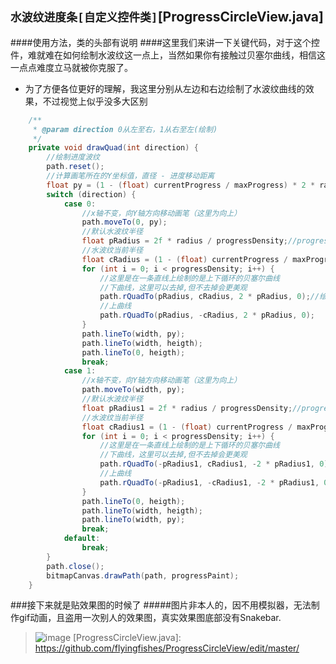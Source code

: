 ## `水波纹进度条[自定义控件类]`[ProgressCircleView.java]
####使用方法，类的头部有说明
####这里我们来讲一下关键代码，对于这个控件，难就难在如何绘制水波纹这一点上，当然如果你有接触过贝塞尔曲线，相信这一点点难度立马就被你克服了。
* 为了方便各位更好的理解，我这里分别从左边和右边绘制了水波纹曲线的效果，不过视觉上似乎没多大区别
```java
    /**
     * @param direction 0从左至右，1从右至左(绘制)
     */
    private void drawQuad(int direction) {
        //绘制进度波纹
        path.reset();
        //计算画笔所在的Y坐标值，直径 - 进度移动距离
        float py = (1 - (float) currentProgress / maxProgress) * 2 * radius;
        switch (direction) {
            case 0:
                //x轴不变，向Y轴方向移动画笔（这里为向上）
                path.moveTo(0, py);
                //默认水波纹半径
                float pRadius = 2f * radius / progressDensity;//progressDensity为水波纹的密度
                //水波纹当前半径
                float cRadius = (1 - (float) currentProgress / maxProgress) * pRadius;
                for (int i = 0; i < progressDensity; i++) {
                    //这里是在一条直线上绘制的是上下循环的贝塞尔曲线
                    //下曲线，这里可以去掉,但不去掉会更美观
                    path.rQuadTo(pRadius, cRadius, 2 * pRadius, 0);//绘制贝塞尔曲线，每次绘制相对上一条的位置开始
                    //上曲线
                    path.rQuadTo(pRadius, -cRadius, 2 * pRadius, 0);
                }
                path.lineTo(width, py);
                path.lineTo(width, heigth);
                path.lineTo(0, heigth);
                break;
            case 1:
                //x轴不变，向Y轴方向移动画笔（这里为向上）
                path.moveTo(width, py);
                //默认水波纹半径
                float pRadius1 = 2f * radius / progressDensity;//progressDensity为水波纹的密度
                //水波纹当前半径
                float cRadius1 = (1 - (float) currentProgress / maxProgress) * pRadius1;
                for (int i = 0; i < progressDensity; i++) {
                    //这里是在一条直线上绘制的是上下循环的贝塞尔曲线
                    //下曲线，这里可以去掉,但不去掉会更美观
                    path.rQuadTo(-pRadius1, cRadius1, -2 * pRadius1, 0);//绘制贝塞尔曲线，每次绘制相对上一条的位置开始
                    //上曲线
                    path.rQuadTo(-pRadius1, -cRadius1, -2 * pRadius1, 0);
                }
                path.lineTo(0, heigth);
                path.lineTo(width, heigth);
                path.lineTo(width, py);
                break;
            default:
                break;
        }
        path.close();
        bitmapCanvas.drawPath(path, progressPaint);
    }
```
###接下来就是贴效果图的时候了
#####图片非本人的，因不用模拟器，无法制作gif动画，且盗用一次别人的效果图，真实效果图底部没有Snakebar.
> ![image](https://github.com/xiehui999/CustomBall/blob/master/images/123.gif)
[ProgressCircleView.java]: https://github.com/flyingfishes/ProgressCircleView/edit/master/



